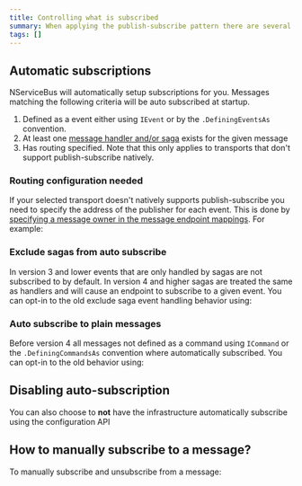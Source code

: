 ```yaml
---
title: Controlling what is subscribed
summary: When applying the publish-subscribe pattern there are several ways to control what messages are subscribed to
tags: []
---
```



## Automatic subscriptions

NServiceBus will automatically setup subscriptions for you. Messages matching the following criteria will be auto subscribed at startup.

 1. Defined as a event either using `IEvent` or by the `.DefiningEventsAs` convention.
 1. At least one [message handler and/or saga](/nservicebus/handlers/) exists for the given message
 1. Has routing specified. Note that this only applies to transports that don't support publish-subscribe natively. 


### Routing configuration needed

If your selected transport doesn't natively supports publish-subscribe you need to specify the address of the publisher for each event. This is done by [specifying a message owner in the message endpoint mappings](/nservicebus/messaging/message-owner.md). For example:

<!-- import endpoint-mapping-appconfig -->


### Exclude sagas from auto subscribe

In version 3 and lower events that are only handled by sagas are not subscribed to by default. In version 4 and higher sagas are treated the same as handlers and will cause an endpoint to subscribe to a given event. You can opt-in to the old exclude saga event handling behavior using:

<!-- import DoNotAutoSubscribeSagas -->


### Auto subscribe to plain messages

Before version 4 all messages not defined as a command using `ICommand` or the `.DefiningCommandsAs` convention where automatically subscribed. You can opt-in to the old behavior using:

<!-- import AutoSubscribePlainMessages -->


## Disabling auto-subscription

You can also choose to **not** have the infrastructure automatically subscribe using the configuration API

<!-- import DisableAutoSubscribe -->


## How to manually subscribe to a message?

To manually subscribe and unsubscribe from a message:

<!-- import ExplicitSubscribe -->